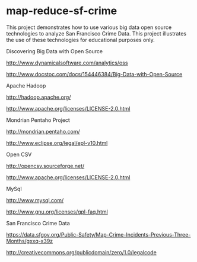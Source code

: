 map-reduce-sf-crime
===================

This project demonstrates how to use various big data open source technologies to analyze San Francisco Crime Data. This project illustrates the use of these technologies for educational purposes only.

Discovering Big Data with Open Source

http://www.dynamicalsoftware.com/analytics/oss

http://www.docstoc.com/docs/154446384/Big-Data-with-Open-Source

Apache Hadoop

http://hadoop.apache.org/

http://www.apache.org/licenses/LICENSE-2.0.html

Mondrian Pentaho Project

http://mondrian.pentaho.com/

http://www.eclipse.org/legal/epl-v10.html

Open CSV

http://opencsv.sourceforge.net/

http://www.apache.org/licenses/LICENSE-2.0.html

MySql

http://www.mysql.com/

http://www.gnu.org/licenses/gpl-faq.html

San Francisco Crime Data

https://data.sfgov.org/Public-Safety/Map-Crime-Incidents-Previous-Three-Months/gxxq-x39z

http://creativecommons.org/publicdomain/zero/1.0/legalcode
